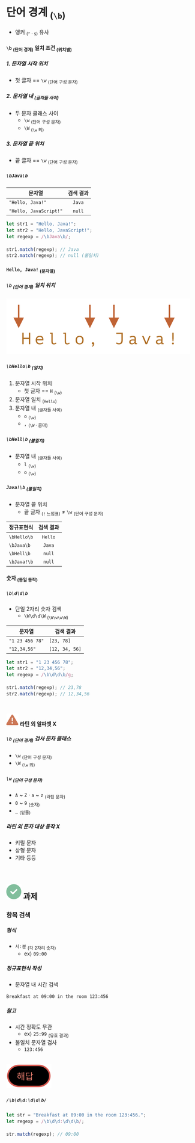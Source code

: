 단어 경계 <sub>(`\b`)</sub>
====
- 앵커 <sub>(`^` · `$`)</sub> 유사

#### `\b` <sub>(단어 경계)</sub> 일치 조건 <sub>(위치별)</sub>

##### 1. 문자열 시작 위치
- 첫 글자 == `\w` <sub>(단어 구성 문자)</sub>

##### 2. 문자열 내 <sub>(글자들 사이)</sub>
- 두 문자 클래스 사이
  - `\w` <sub>(단어 구성 문자)</sub>
  - `\W` <sub>(`\w` 외)</sub>

##### 3. 문자열 끝 위치
- 끝 글자 == `\w` <sub>(단어 구성 문자)</sub>

##### `\bJava\b`

|문자열|검색 결과|
|---|:---:|
|`"Hello, Java!"`|`Java`|
|`"Hello, JavaScript!"`|`null`|

```javascript
let str1 = "Hello, Java!";
let str2 = "Hello, JavaScript!";
let regexp = /\bJava\b/;

str1.match(regexp); // Java
str2.match(regexp); // null (불일치)
```

#### `Hello, Java!` <sub>(문자열)</sub>

##### `\b` <sub>(단어 경계)</sub> 일치 위치

![hello-java-boundaries](../../images/03/07/06/hello-java-boundaries.svg)

##### `\bHello\b` <sub>(일치)</sub>
1. 문자열 시작 위치
   - 첫 글자 == `H` <sub>(`\w`)</sub>
2. 문자열 일치 <sub>(`Hello`)</sub>
3. 문자열 내 <sub>(글자들 사이)</sub>
   - `o` <sub>(`\w`)</sub>
   - `,` <sub>(`\W` · 콤마)</sub>

##### `\bHell\b` <sub>(불일치)</sub>
- 문자열 내 <sub>(글자들 사이)</sub>
  - `l` <sub>(`\w`)</sub>
  - `o` <sub>(`\w`)</sub>

##### `Java!\b` <sub>(불일치)</sub>
- 문자열 끝 위치
  - 끝 글자 <sub>(`!` 느낌표)</sub> ≠ `\w` <sub>(단어 구성 문자)</sub>

|정규표현식|검색 결과|
|---|:---:|
|`\bHello\b`|`Hello`|
|`\bJava\b`|`Java`|
|`\bHell\b`|`null`|
|`\bJava!\b`|`null`|

#### 숫자 <sub>(동일 동작)</sub>

##### `\b\d\d\b`
- 단일 2자리 숫자 검색
  - `\W\d\d\W` <sub>(`\W\w\w\W`)</sub>

|문자열|검색 결과|
|---|---|
|`"1 23 456 78"`|`[23, 78]`|
|`"12,34,56"`|`[12, 34, 56]`|

```javascript
let str1 = "1 23 456 78";
let str2 = "12,34,56";
let regexp = /\b\d\d\b/g;

str1.match(regexp); // 23,78
str2.match(regexp); // 12,34,56
```

<br />

<img src="../../images/commons/icons/triangle-exclamation-solid.svg" /> **라틴 외 알파벳 X**

##### `\b` <sub>(단어 경계)</sub> 검사 문자 클래스
- `\w` <sub>(단어 구성 문자)</sub>
- `\W` <sub>(`\w` 외)</sub>

##### `\w` <sub>(단어 구성 문자)</sub>
- `A` ~ `Z` · `a` ~ `z` <sub>(라틴 문자)</sub>
- `0` ~ `9` <sub>(숫자)</sub>
- `_` <sub>(밑줄)</sub>

##### 라틴 외 문자 대상 동작 X
- 키릴 문자
- 상형 문자
- 기타 등등

<br />

## <img src="../../images/commons/icons/circle-check-solid.svg" /> 과제

### 항목 검색

##### 형식
- `시:분` <sub>(각 2자리 숫자)</sub>
  - ex\) `09:00`

##### 정규표현식 작성
- 문자열 내 시간 검색
```
Breakfast at 09:00 in the room 123:456
```

##### 참고
- 시간 정확도 무관
  - ex\) `25:99` <sub>(유효 결과)</sub>
- 불일치 문자열 검사
  - `123:456`

<br />

<img src="../../images/commons/icons/circle-answer.svg" />

##### `/\b\d\d:\d\d\b/`
```javascript
let str = "Breakfast at 09:00 in the room 123:456.";
let regexp = /\b\d\d:\d\d\b/;

str.match(regexp); // 09:00
```

